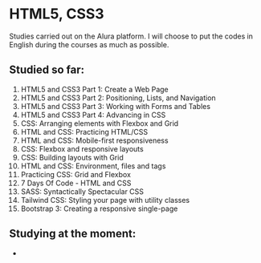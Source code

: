 # HTML5, CSS3

Studies carried out on the Alura platform. I will choose to put the codes in English during the courses as much as possible.

## Studied so far:

1. HTML5 and CSS3 Part 1: Create a Web Page
1. HTML5 and CSS3 Part 2: Positioning, Lists, and Navigation
1. HTML5 and CSS3 Part 3: Working with Forms and Tables
1. HTML5 and CSS3 Part 4: Advancing in CSS
1. CSS: Arranging elements with Flexbox and Grid
1. HTML and CSS: Practicing HTML/CSS
1. HTML and CSS: Mobile-first responsiveness
1. CSS: Flexbox and responsive layouts
1. CSS: Building layouts with Grid
1. HTML and CSS: Environment, files and tags
1. Practicing CSS: Grid and Flexbox
1. 7 Days Of Code - HTML and CSS
1. SASS: Syntactically Spectacular CSS
1. Tailwind CSS: Styling your page with utility classes
1. Bootstrap 3: Creating a responsive single-page

## Studying at the moment:

- 
